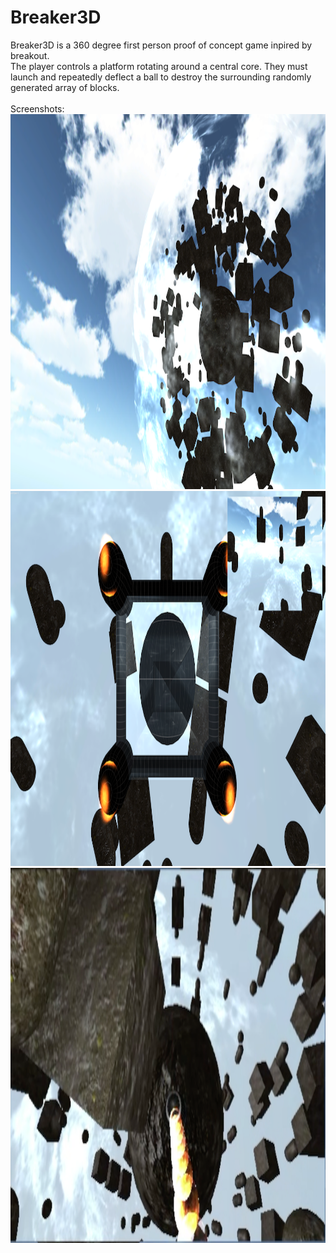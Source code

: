 # Breaker3D
Breaker3D is a 360 degree first person proof of concept game inpired by breakout.
<br>
The player controls a platform rotating around a central core.
They must launch and repeatedly deflect a ball to destroy the surrounding randomly generated array of blocks.
<br><br>
Screenshots:
<br>
<img src="https://github.com/james-colautti/Breaker3D/blob/master/examples/preview1.png" height="600" alt="World Generation">
<img src="https://github.com/james-colautti/Breaker3D/blob/master/examples/preview2.png" height="600" alt="In Game">
<img src="https://github.com/james-colautti/Breaker3D/blob/master/examples/preview3.png" height="600" alt="Ball Tracking">
